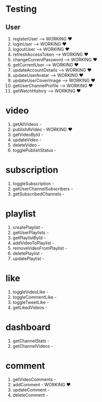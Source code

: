 # Testing

## User

1. registerUser --> WORKING ♥
2. loginUser --> WORKING ♥
3. logoutUser --> WORKING ♥
4. refreshAccessToken --> WORKING ♥
5. changeCurrentPassword --> WORKING ♥
6. getCurrentUser --> WORKING ♥
7. updateAccountDetails --> WORKING ♥
8. updateUserAvatar --> WORKING ♥
9. updateUserCoverImage --> WORKING ♥
10. getUserChannelProfile --> WORKING ♥
11. getWatchHistory --> WORKING ♥

# video

1. getAllVideos -
2. publishAVideo - WORKING ♥
3. getVideoById -
4. updateVideo -
5. deleteVideo -
6. togglePublishStatus -

# subscription

1. toggleSubscription -
2. getUserChannelSubscribers -
3. getSubscribedChannels -

# playlist

1. createPlaylist -
2. getUserPlaylists -
3. getPlaylistById -
4. addVideoToPlaylist -
5. removeVideoFromPlaylist -
6. deletePlaylist -
7. updatePlaylist -

# like

1. toggleVideoLike -
2. toggleCommentLike -
3. toggleTweetLike -
4. getLikedVideos -

# dashboard

1. getChannelStats -
2. getChannelVideos -

# comment

1. getVideoComments -
2. addComment - WORKING ♥
3. updateComment -
4. deleteComment -
